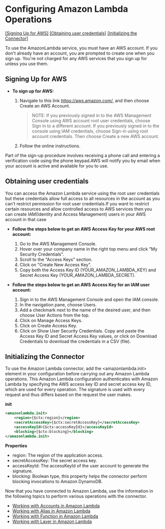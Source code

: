 # Configuring Amazon Lambda Operations
[[Signing Up for AWS]](#signing-up-for-aws ) [[Obtaining user credentials]](#obtaining-user-credentials) [[Initializing the Connector]](#initializing-the-Connector)

To use the AmazonLambda service, you must have an AWS account. If you don't already have an account, you are prompted to create one when you sign up. You're not charged for any AWS services that you sign up for unless you use them.
## Signing Up for AWS



* **To sign up for AWS:**

    1. Navigate to this link https://aws.amazon.com/, and then choose Create an AWS Account.

        > NOTE: If you previously signed in to the AWS Management Console using AWS account root user credentials, choose Sign in to a different account. If you previously signed in to the console using IAM credentials, choose Sign-in using root account credentials. Then choose Create a new AWS account.

     2. Follow the online instructions.

Part of the sign-up procedure involves receiving a phone call and entering a verification code using the phone keypad.AWS will notify you by email when your account is active and available for you to use.

## Obtaining user credentials

You can access the Amazon Lambda service using the root user credentials but these credentials allow full access to all resources in the account as you can't restrict permission for root user credentials.If you want to restrict certain resources and allow controlled access to AWS services then you can create IAM(Identity and Access Management) users in your AWS account in that case

* **Follow the steps below to get an AWS Access Key for your AWS root account:**

  1. Go to the AWS Management Console.
  2. Hover over your company name in the right top menu and click "My Security Credentials".
  3. Scroll to the "Access Keys" section.
  4. Click on "Create New Access Key".
  5. Copy both the Access Key ID (YOUR_AMAZON_LAMBDA_KEY) and Secret Access Key (YOUR_AMAZON_LAMBDA_SECRET).

* **Follow the steps below to get an AWS Access Key for an IAM user account:**

  1. Sign in to the AWS Management Console and open the IAM console.
  2. In the navigation pane, choose Users.
  3. Add a checkmark next to the name of the desired user, and then choose User Actions from the top.
  4. Click on Manage Access Keys.
  5. Click on Create Access Key.
  6. Click on Show User Security Credentials. Copy and paste the Access Key ID and Secret Access Key values, or click on Download Credentials to download the credentials in a CSV (file).

## Initializing the Connector

To use the Amazon Lambda connector, add the <amazonlambda.init> element in your configuration before carrying out any Amazon Lambda operations. This Amazon Lambda configuration authenticates with Amazon Lambda by specifying the AWS access key ID and secret access key ID, which are used for every operation. The signature is used with every request and thus differs based on the request the user makes.

**init**
```xml
<amazonlambda.init>
    <region>{$ctx:region}</region>
    <secretAccessKey>{$ctx:secretAccessKey}</secretAccessKey>
    <accessKeyId>{$ctx:accessKeyId}</accessKeyId>
    <blocking>{$ctx:blocking}</blocking>
</amazonlambda.init>
```
**Properties** 
* region: The region of the application access. 
* secretAccessKey: The secret access key.
* accessKeyId: The accessKeyId of the user account to generate the signature.
* blocking: Boolean type, this property helps the connector perform blocking invocations to Amazon DynamoDB.

Now that you have connected to Amazon Lambda, use the information in the following topics to perform various operations with the connector.

* [Working with Accounts in Amazon Lambda](account.md)
* [Working with Alias in Amazon Lambda](aliases.md)
* [Working with Function in Amazon Lambda](functions.md)
* [Working with Layer in Amazon Lambda](layers.md)
